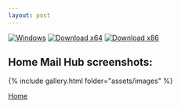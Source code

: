 ```yaml
---
layout: post
---
```

<style type="text/css">
.image-gallery {
    width: 94%;
    display: grid;
    grid-template-columns: repeat(auto-fill,minmax(250px, 300px));
    justify-content: center;
    padding: 4px;
}
.box {
    width: 250px;
    padding: 12px;
    margin: 4px;
    background: #0037da;
}
</style>

[![Windows](https://svgshare.com/i/ZhY.svg)](https://svgshare.com/i/ZhY.svg) [![Download x64](https://img.shields.io/badge/Download-x64-brightgreen.svg?style=flat-square)](https://github.com/ClaudiaCoord/SecurityHomeMailHub/releases/download/1.0.8224/SecurityHomeMailHub-x64-1.0.8224.msi) [![Download x86](https://img.shields.io/badge/Download-x86-brightgreen.svg?style=flat-square)](https://github.com/ClaudiaCoord/SecurityHomeMailHub/releases/download/1.0.8224/SecurityHomeMailHub-x86-1.0.8224.msi)

## Home Mail Hub screenshots:

{% include gallery.html folder="assets/images" %}

[Home](index.md)  
